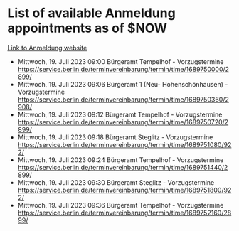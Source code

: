 # List of available Anmeldung appointments as of $NOW
[Link to Anmeldung website](https://service.berlin.de/terminvereinbarung/termin/tag.php?termin=1&anliegen[]=120686&dienstleisterlist=122210,122217,327316,122219,327312,122227,327314,122231,327346,122243,327348,122254,122252,329742,122260,329745,122262,329748,122271,327278,122273,327274,122277,327276,330436,122280,327294,122282,327290,122284,327292,122291,327270,122285,327266,122286,327264,122296,327268,150230,329760,122297,327286,122294,327284,122312,329763,122314,329775,122304,327330,122311,327334,122309,327332,317869,122281,327352,122279,329772,122283,122276,327324,122274,327326,122267,329766,122246,327318,122251,327320,122257,327322,122208,327298,122226,327300&herkunft=http%3A%2F%2Fservice.berlin.de%2Fdienstleistung%2F120686%2F)
- Mittwoch, 19. Juli 2023 09:00 Bürgeramt Tempelhof - Vorzugstermine https://service.berlin.de/terminvereinbarung/termin/time/1689750000/2899/
- Mittwoch, 19. Juli 2023 09:06 Bürgeramt 1 (Neu- Hohenschönhausen) - Vorzugstermine https://service.berlin.de/terminvereinbarung/termin/time/1689750360/2908/
- Mittwoch, 19. Juli 2023 09:12 Bürgeramt Tempelhof - Vorzugstermine https://service.berlin.de/terminvereinbarung/termin/time/1689750720/2899/
- Mittwoch, 19. Juli 2023 09:18 Bürgeramt Steglitz - Vorzugstermine https://service.berlin.de/terminvereinbarung/termin/time/1689751080/922/
- Mittwoch, 19. Juli 2023 09:24 Bürgeramt Tempelhof - Vorzugstermine https://service.berlin.de/terminvereinbarung/termin/time/1689751440/2899/
- Mittwoch, 19. Juli 2023 09:30 Bürgeramt Steglitz - Vorzugstermine https://service.berlin.de/terminvereinbarung/termin/time/1689751800/922/
- Mittwoch, 19. Juli 2023 09:36 Bürgeramt Tempelhof - Vorzugstermine https://service.berlin.de/terminvereinbarung/termin/time/1689752160/2899/
